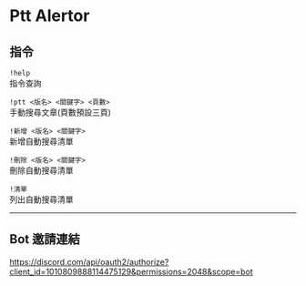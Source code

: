# Ptt Alertor
## 指令
`!help`</br>
指令查詢

`!ptt <版名> <關鍵字> <頁數>`</br>
手動搜尋文章(頁數預設三頁)


`!新增 <版名> <關鍵字>`</br>
新增自動搜尋清單

`!刪除 <版名> <關鍵字>`</br>
刪除自動搜尋清單

`!清單`</br>
列出自動搜尋清單

---
## Bot 邀請連結
https://discord.com/api/oauth2/authorize?client_id=1010809888114475129&permissions=2048&scope=bot
